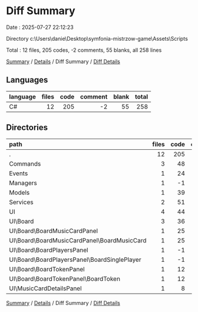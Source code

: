 # Diff Summary

Date : 2025-07-27 22:12:23

Directory c:\\Users\\danie\\Desktop\\symfonia-mistrzow-game\\Assets\\Scripts

Total : 12 files,  205 codes, -2 comments, 55 blanks, all 258 lines

[Summary](results.md) / [Details](details.md) / Diff Summary / [Diff Details](diff-details.md)

## Languages
| language | files | code | comment | blank | total |
| :--- | ---: | ---: | ---: | ---: | ---: |
| C# | 12 | 205 | -2 | 55 | 258 |

## Directories
| path | files | code | comment | blank | total |
| :--- | ---: | ---: | ---: | ---: | ---: |
| . | 12 | 205 | -2 | 55 | 258 |
| Commands | 3 | 48 | 1 | 16 | 65 |
| Events | 1 | 24 | 2 | 5 | 31 |
| Managers | 1 | -1 | 0 | 0 | -1 |
| Models | 1 | 39 | 0 | 7 | 46 |
| Services | 2 | 51 | 1 | 11 | 63 |
| UI | 4 | 44 | -6 | 16 | 54 |
| UI\\Board | 3 | 36 | -4 | 13 | 45 |
| UI\\Board\\BoardMusicCardPanel | 1 | 25 | -4 | 9 | 30 |
| UI\\Board\\BoardMusicCardPanel\\BoardMusicCard | 1 | 25 | -4 | 9 | 30 |
| UI\\Board\\BoardPlayersPanel | 1 | -1 | 0 | 0 | -1 |
| UI\\Board\\BoardPlayersPanel\\BoardSinglePlayer | 1 | -1 | 0 | 0 | -1 |
| UI\\Board\\BoardTokenPanel | 1 | 12 | 0 | 4 | 16 |
| UI\\Board\\BoardTokenPanel\\BoardToken | 1 | 12 | 0 | 4 | 16 |
| UI\\MusicCardDetailsPanel | 1 | 8 | -2 | 3 | 9 |

[Summary](results.md) / [Details](details.md) / Diff Summary / [Diff Details](diff-details.md)